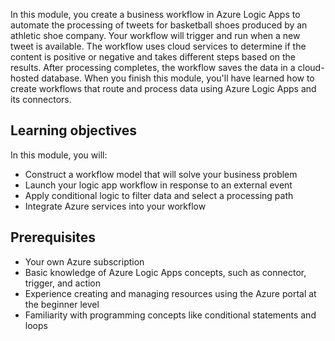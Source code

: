 In this module, you create a business workflow in Azure Logic Apps to automate the processing of tweets for basketball shoes produced by an athletic shoe company. Your workflow will trigger and run when a new tweet is available. The workflow uses cloud services to determine if the content is positive or negative and takes different steps based on the results. After processing completes, the workflow saves the data in a cloud-hosted database. When you finish this module, you'll have learned how to create workflows that route and process data using Azure Logic Apps and its connectors.

## Learning objectives

In this module, you will:

- Construct a workflow model that will solve your business problem
- Launch your logic app workflow in response to an external event
- Apply conditional logic to filter data and select a processing path
- Integrate Azure services into your workflow

## Prerequisites

- Your own Azure subscription
- Basic knowledge of Azure Logic Apps concepts, such as connector, trigger, and action
- Experience creating and managing resources using the Azure portal at the beginner level
- Familiarity with programming concepts like conditional statements and loops
